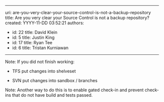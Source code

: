 

---
uri: are-you-very-clear-your-source-control-is-not-a-backup-repository
title: Are you very clear your Source Control is not a backup repository?
created: YYYY-11-DD 03:52:21
authors:
  - id: 22
    title: David Klein
  - id: 5
    title: Justin King
  - id: 17
    title: Ryan Tee
  - id: 6
    title: Tristan Kurniawan
---




<span class='intro'> ​Note&#58; If you&#160;did not finish&#160;working&#58;<br><ul><li>TFS put changes into shelveset </li>
<li>SVN put changes into sandbox / branches </li></ul>
Note&#58; Another way to do this is to enable gated check-in and prevent check-ins that do not have build and tests passed.  </span>




